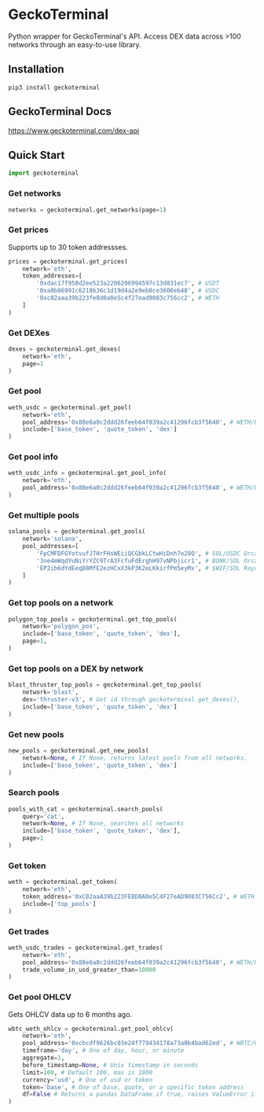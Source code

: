 # GeckoTerminal

Python wrapper for GeckoTerminal's API. Access DEX data across >100 networks through an easy-to-use library.

## Installation
```
pip3 install geckoterminal
```

## GeckoTerminal Docs

https://www.geckoterminal.com/dex-api

## Quick Start
```python
import geckoterminal
```

### Get networks
```python
networks = geckoterminal.get_networks(page=1)
```

### Get prices
Supports up to 30 token addressses.
```python
prices = geckoterminal.get_prices(
    network='eth',
    token_addresses=[
        '0xdac17f958d2ee523a2206206994597c13d831ec7', # USDT
        '0xa0b86991c6218b36c1d19d4a2e9eb0ce3606eb48', # USDC
        '0xc02aaa39b223fe8d0a0e5c4f27ead9083c756cc2', # WETH
    ]    
)
```

### Get DEXes
```python
dexes = geckoterminal.get_dexes(
    network='eth',
    page=1
)
```

### Get pool
```python
weth_usdc = geckoterminal.get_pool(
    network='eth',
    pool_address='0x88e6a0c2ddd26feeb64f039a2c41296fcb3f5640', # WETH/USDC Uniswap v3 0.05%
    include=['base_token', 'quote_token', 'dex']
)
```

### Get pool info
```python
weth_usdc_info = geckoterminal.get_pool_info(
    network='eth',
    pool_address='0x88e6a0c2ddd26feeb64f039a2c41296fcb3f5640', # WETH/USDC Uniswap v3 0.05%
)
```
### Get multiple pools
```python
solana_pools = geckoterminal.get_pools(
    network='solana',
    pool_addresses=[
        'FpCMFDFGYotvufJ7HrFHsWEiiQCGbkLCtwHiDnh7o28Q', # SOL/USDC Orca
        '3ne4mWqdYuNiYrYZC9TrA3FcfuFdErghH97vNPbjicr1', # BONK/SOL Orca
        'EP2ib6dYdEeqD8MfE2ezHCxX3kP3K2eLKkirfPm5eyMx', # $WIF/SOL Raydium
    ]
)
```

### Get top pools on a network
```python
polygon_top_pools = geckoterminal.get_top_pools(
    network='polygon_pos',
    include=['base_token', 'quote_token', 'dex'],
    page=1,
)
```

### Get top pools on a DEX by network
```python
blast_thruster_top_pools = geckoterminal.get_top_pools(
    network='blast',
    dex='thruster-v3', # Get id through geckoterminal.get_dexes(),
    include=['base_token', 'quote_token', 'dex']
)
```

### Get new pools
```python
new_pools = geckoterminal.get_new_pools(
    network=None, # If None, returns latest pools from all networks.
    include=['base_token', 'quote_token', 'dex']
)
```

### Search pools
```python
pools_with_cat = geckoterminal.search_pools(
    query='cat',
    network=None, # If None, searches all networks
    include=['base_token', 'quote_token', 'dex'],
    page=1
)
```

### Get token
```python
weth = geckoterminal.get_token(
    network='eth',
    token_address='0xC02aaA39b223FE8D0A0e5C4F27eAD9083C756Cc2', # WETH
    include=['top_pools']
)
```

### Get trades
```python
weth_usdc_trades = geckoterminal.get_trades(
    network='eth',
    pool_address='0x88e6a0c2ddd26feeb64f039a2c41296fcb3f5640', # WETH/USDC Uniswap v3 0.05%
    trade_volume_in_usd_greater_than=10000
)
```

### Get pool OHLCV
Gets OHLCV data up to 6 months ago. 
```python
wbtc_weth_ohlcv = geckoterminal.get_pool_ohlcv(
    network='eth',
    pool_address='0xcbcdf9626bc03e24f779434178a73a0b4bad62ed', # WBTC/WETH Uniswap v3
    timeframe='day', # One of day, hour, or minute
    aggregate=1,
    before_timestamp=None, # Unix timestamp in seconds
    limit=100, # Default 100, max is 1000
    currency='usd', # One of usd or token
    token='base', # One of base, quote, or a specific token address
    df=False # Returns a pandas DataFrame if true, raises ValueError if data cannot be converted
)
```